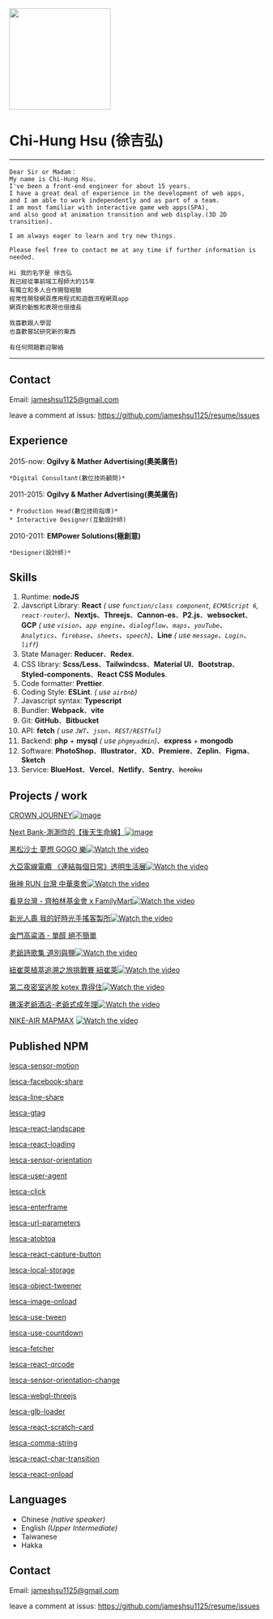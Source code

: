 <img src='https://archive.lesca.net/S__10428525.jpg' width='200px'>

# Chi-Hung Hsu (徐吉弘)

---

    Dear Sir or Madam：
    My name is Chi-Hung Hsu.
    I've been a front-end engineer for about 15 years.
    I have a great deal of experience in the development of web apps,
    and I am able to work independently and as part of a team.
    I am most familiar with interactive game web apps(SPA),
    and also good at animation transition and web display.(3D 2D transition).

    I am always eager to learn and try new things.

    Please feel free to contact me at any time if further information is needed.

    Hi 我的名字是 徐吉弘
    我已經從事前端工程師大約15年
    有獨立和多人合作開發經驗
    經常性開發網頁應用程式和遊戲流程網頁app
    網頁的動態和表現也很擅長

    我喜歡跟人學習
    也喜歡嘗試研究新的東西

    有任何問題歡迎聯絡

---

## Contact

Email: jameshsu1125@gmail.com

leave a comment at issus: https://github.com/jameshsu1125/resume/issues

## Experience

2015-now: **Ogilvy & Mather Advertising(奧美廣告)**

    *Digital Consultant(數位技術顧問)*

2011-2015: **Ogilvy & Mather Advertising(奧美廣告)**

    * Production Head(數位技術指導)*
    * Interactive Designer(互動設計師)

2010-2011: **EMPower Solutions(極創意)**

    *Designer(設計師)*

## Skills

1. Runtime: **nodeJS**
2. Javscript Library: **React** _( use `function/class component`, `ECMAScript 6`, `react-router`)_、**Nextjs**、**Threejs**、**Cannon-es**、**P2.js**、**websocket**、**GCP** _( use `vision`、`app engine`、`dialogflow`、`maps`、`youTube`、`Analytics`、`firebase`、`sheets`、`speech`)_、**Line** _( use `message`、`Login`、`liff`)_
3. State Manager: **Reducer**、**Redex**.
4. CSS library: **Scss/Less**、**Tailwindcss**、**Material UI**、**Bootstrap**、**Styled-components**、**React CSS Modules**.
5. Code formatter: **Prettier**.
6. Coding Style: **ESLint**. _( use `airbnb`)_
7. Javascript syntax: **Typescript**
8. Bundler: **Webpack**、**vite**
9. Git: **GitHub**、**Bitbucket**
10. API: **fetch** _( use `JWT`、`json`、`REST/RESTful`)_
11. Backend: **php** + **mysql** _( use `phgmyadmin`)_、**express** + **mongodb**
12. Software: **PhotoShop**、**Illustrator**、**XD**、**Premiere**、**Zeplin**、**Figma**、**Sketch**
13. Service: **BlueHost**、**Vercel**、**Netlify**、**Sentry**、~~heroku~~

## Projects / work

[CROWN JOURNEY](https://www.toyota.com.tw/event/202303_CROWN/)[![image](https://www.toyota.com.tw/event/202303_CROWN/img/meta-img.jpg)](https://www.toyota.com.tw/event/202303_CROWN/)

[Next Bank-測測你的【後天生命線】](https://jameshsu1125.github.io/2022-next-bank-lifeline/)[![image](https://jameshsu1125.github.io/2022-next-bank-lifeline/img/meta-img.jpg)](https://jameshsu1125.github.io/2022-next-bank-lifeline/)

[黑松沙士 夢想 GOGO 樂](https://jameshsu1125.github.io/2022-heysong-monopoly/)[![Watch the video](https://user-images.githubusercontent.com/70932507/188562143-4e9d8933-4607-46ef-8e61-12e65b7cfb8a.gif)](https://www.youtube.com/watch?v=ZFThI2fUdpo)

[大亞電線電纜 《連結每個日常》透明生活展](https://jameshsu1125.github.io/taya-transparent-living-exhibition/)[![Watch the video](https://user-images.githubusercontent.com/70932507/188562541-97bbcb81-7e80-4771-80c4-f8288c3fb565.gif)](https://www.youtube.com/watch?v=qKQAx3J3g_Y)

[揪神 RUN 台灣 中華奧會](https://ctoc-app.netlify.app/)[![Watch the video](https://user-images.githubusercontent.com/70932507/187898459-caca63ab-4bfe-4f34-b97a-cd49c4c1b862.gif)](https://www.youtube.com/watch?v=YvGLtl8EYHA)

[看見台灣 - 齊柏林基金會 x FamilyMart](https://jameshsu1125.github.io/2021-familyMart-see-taiwan/)[![Watch the video](https://user-images.githubusercontent.com/70932507/187881321-e00008cb-5f0a-4408-9735-f5068ad0f165.gif)](https://www.youtube.com/watch?v=wQAjGIjKjm4)

[新光人壽 我的好時光手搖客製所](https://jameshsu1125.github.io/2021-skl-shake-tea/)[![Watch the video](https://user-images.githubusercontent.com/70932507/187847392-ae09e7fc-25a7-4ff1-aca5-d43dafbebdce.gif)](https://www.youtube.com/watch?v=HdOQgFlrDaE)

[金門高粱酒 - 單醇 絕不簡單](https://jameshsu1125.github.io/2020-kkl-build-your-bar-now/)

[老爺詩歌集 道別與鹽](https://jameshsu1125.github.io/2021-hotel-royal-chiaohsi-poetry-festival/)[![Watch the video](https://user-images.githubusercontent.com/70932507/187836024-7fb41a6d-60c7-4fc8-ba33-8491a9cfd897.gif)](https://www.youtube.com/watch?v=oLaL8tv4Lcg)

[紐崔萊植萃追溯之旅挑戰賽 紐崔萊](https://jameshsu1125.github.io/2019-nutrilite-traceability/)[![Watch the video](https://user-images.githubusercontent.com/70932507/187405015-22664c49-fb0f-4d05-92ae-1883c8944ac0.gif)](https://www.youtube.com/watch?v=V5M8tq9fNhM)

[第二夜密室逃脫 kotex 靠得住](https://jameshsu1125.github.io/2018-kotex-room-escape/)[![Watch the video](https://user-images.githubusercontent.com/70932507/187350243-9286732f-6cef-4caa-9ded-78099a17c4e4.gif)](https://www.youtube.com/watch?v=NE4LzqDkqQI)

[礁溪老爺酒店-老爺式成年理](https://jameshsu1125.github.io/2018-chiaohsi-grownupknows/)[![Watch the video](https://user-images.githubusercontent.com/70932507/186879693-ea79857c-c092-49c0-890d-e2c379d26190.gif)](https://www.youtube.com/watch?v=gluysggsc6U)

[NIKE-AIR MAPMAX](https://jameshsu1125.github.io/2017-air-maxtape/) [![Watch the video](https://user-images.githubusercontent.com/70932507/186648334-c5f97330-6315-4e39-8431-76f954fc8f29.gif)](https://www.youtube.com/watch?v=Ct9OpA0q8eo)

## Published NPM

[lesca-sensor-motion](https://www.npmjs.com/package/lesca-sensor-motion)

[lesca-facebook-share](https://www.npmjs.com/package/lesca-facebook-share)

[lesca-line-share](https://www.npmjs.com/package/lesca-line-share)

[lesca-gtag](https://www.npmjs.com/package/lesca-gtag)

[lesca-react-landscape](https://www.npmjs.com/package/lesca-react-landscape)

[lesca-react-loading](https://www.npmjs.com/package/lesca-react-loading)

[lesca-sensor-orientation](https://www.npmjs.com/package/lesca-sensor-orientation)

[lesca-user-agent](https://www.npmjs.com/package/lesca-user-agent)

[lesca-click](https://www.npmjs.com/package/lesca-click)

[lesca-enterframe](https://www.npmjs.com/package/lesca-enterframe)

[lesca-url-parameters](https://www.npmjs.com/package/lesca-url-parameters)

[lesca-atobtoa](https://www.npmjs.com/package/lesca-atobtoa)

[lesca-react-capture-button](https://www.npmjs.com/package/lesca-react-capture-button)

[lesca-local-storage](https://www.npmjs.com/package/lesca-local-storage)

[lesca-object-tweener](https://www.npmjs.com/package/lesca-object-tweener)

[lesca-image-onload](https://www.npmjs.com/package/lesca-image-onload)

[lesca-use-tween](https://www.npmjs.com/package/lesca-use-tween)

[lesca-use-countdown](https://www.npmjs.com/package/lesca-use-countdown)

[lesca-fetcher](https://www.npmjs.com/package/lesca-fetcher)

[lesca-react-qrcode](https://www.npmjs.com/package/lesca-react-qrcode)

[lesca-sensor-orientation-change](https://www.npmjs.com/package/lesca-sensor-orientation-change)

[lesca-webgl-threejs](https://www.npmjs.com/package/lesca-webgl-threejs)

[lesca-glb-loader](https://www.npmjs.com/package/lesca-glb-loader)

[lesca-react-scratch-card](https://www.npmjs.com/package/lesca-react-scratch-card)

[lesca-comma-string](https://www.npmjs.com/package/lesca-comma-string)

[lesca-react-char-transition](https://www.npmjs.com/package/lesca-react-char-transition)

[lesca-react-onload](https://www.npmjs.com/package/lesca-react-onload?activeTab=readme)

## Languages

- Chinese _(native speaker)_
- English _(Upper Intermediate)_
- Taiwanese
- Hakka

## Contact

Email: jameshsu1125@gmail.com

leave a comment at issus: https://github.com/jameshsu1125/resume/issues
